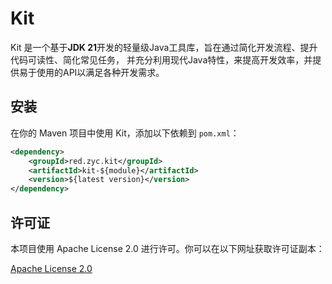 # Kit

Kit 是一个基于**JDK 21**开发的轻量级Java工具库，旨在通过简化开发流程、提升代码可读性、简化常见任务，
并充分利用现代Java特性，来提高开发效率，并提供易于使用的API以满足各种开发需求。

## 安装

在你的 Maven 项目中使用 Kit，添加以下依赖到 `pom.xml`：

```xml
<dependency>
    <groupId>red.zyc.kit</groupId>
    <artifactId>kit-${module}</artifactId>
    <version>${latest version}</version>
</dependency>
```

## 许可证
本项目使用 Apache License 2.0 进行许可。你可以在以下网址获取许可证副本：

[Apache License 2.0](https://www.apache.org/licenses/LICENSE-2.0)

